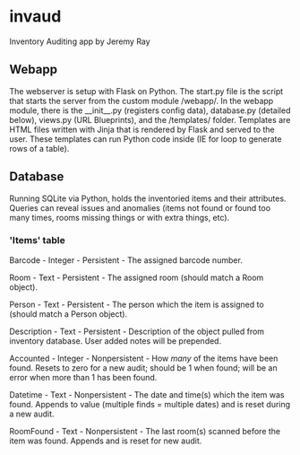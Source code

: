 # invaud

Inventory Auditing app by Jeremy Ray

## Webapp

The webserver is setup with Flask on Python. The start.py file is the script that starts the server from the custom module /webapp/. In the webapp module, there is the \_\_init\_\_.py (registers config data), database.py (detailed below), views.py (URL Blueprints), and the /templates/ folder. Templates are HTML files written with Jinja that is rendered by Flask and served to the user. These templates can run Python code inside (IE for loop to generate rows of a table). 

## Database

Running SQLite via Python, holds the inventoried items and their attributes. Queries can reveal issues and anomalies (items not found or found too many times, rooms missing things or with extra things, etc).

### 'Items' table

Barcode - Integer - Persistent - The assigned barcode number.

Room - Text - Persistent - The assigned room (should match a Room object).

Person - Text - Persistent - The person which the item is assigned to (should match a Person object).

Description - Text - Persistent - Description of the object pulled from inventory database. User added notes will be prepended.

Accounted - Integer - Nonpersistent - How *many* of the items have been found. Resets to zero for a new audit; should be 1 when found; will be an error when more than 1 has been found.

Datetime - Text - Nonpersistent - The date and time(s) which the item was found. Appends to value (multiple finds = multiple dates) and is reset during a new audit.

RoomFound - Text - Nonpersistent - The last room(s) scanned before the item was found. Appends and is reset for new audit.

